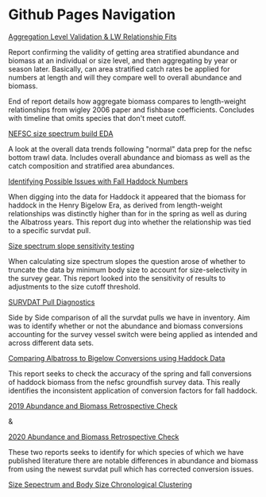 # Github Pages Navigation


[Aggregation Level Validation & LW Relationship Fits](https://adamkemberling.github.io/nefsc_trawl/R/qaqc_reports/survdat_stratification_validation.html)

Report confirming the validity of getting area stratified abundance and biomass at an individual or size level, and then aggregating by year or season later. Basically, can area stratified catch rates be applied for numbers at length and will they compare well to overall abundance and biomass.

End of report details how aggregate biomass compares to length-weight relationships from wigley 2006 paper and fishbase coefficients. Concludes with timeline that omits species that don't meet cutoff.

[NEFSC size spectrum build EDA](https://adamkemberling.github.io/nefsc_trawl/R/qaqc_reports/nefsc_eda.html)
 
A look at the overall data trends following "normal" data prep for the nefsc bottom trawl data. Includes overall abundance and biomass as well as the catch composition and stratified area abundances.
 

[Identifying Possible Issues with Fall Haddock Numbers](https://adamkemberling.github.io/nefsc_trawl/R/qaqc_reports/Haddock_check.html)

When digging into the data for Haddock it appeared that the biomass for haddock in the Henry Bigelow Era, as derived from length-weight relationships was distinctly higher than for in the spring as well as during the Albatross years. This report dug into whether the relationship was tied to a specific survdat pull.


[Size spectrum slope sensitivity testing](https://adamkemberling.github.io/nefsc_trawl/R/qaqc_reports/ss_sensitivity.html)

When calculating size spectrum slopes the question arose of whether to truncate the data by minimum body size to account for size-selectivity in the survey gear. This report looked into the sensitivity of results to adjustments to the size cutoff threshold.

[SURVDAT Pull Diagnostics](https://adamkemberling.github.io/nefsc_trawl/R/qaqc_reports/survdat_pull_check.html)
 
Side by Side comparison of all the survdat pulls we have in inventory. Aim was to identify whether or not the abundance and biomass conversions accounting for the survey vessel switch were being applied as intended and across different data sets.
 
 
[Comparing Albatross to Bigelow Conversions using Haddock Data](https://adamkemberling.github.io/nefsc_trawl/R/qaqc_reports/albatross_bigelow_conversions.html)
 
This report seeks to check the accuracy of the spring and fall conversions of haddock biomass from the nefsc groundfish survey data. This really identifies the inconsistent application of conversion factors for fall haddock.
 
[2019 Abundance and Biomass Retrospective Check](https://adamkemberling.github.io/nefsc_trawl/R/qaqc_reports/abundance_biomass_check_2019.html)

&

[2020 Abundance and Biomass Retrospective Check](https://adamkemberling.github.io/nefsc_trawl/R/qaqc_reports/abundance_biomass_check_2020.html) 
 
 These two reports seeks to identify for which species of which we have published literature there are notable differences in abundance and biomass from using the newest survdat pull which has corrected conversion issues.
 
 
[Size Sepectrum and Body Size Chronological Clustering](https://adamkemberling.github.io/nefsc_trawl/R/nmfs_size_spectra/Chronological-Clustering.html)